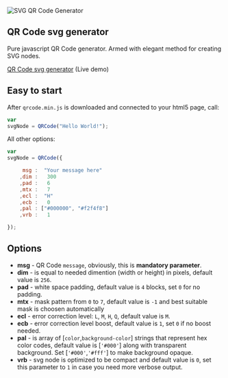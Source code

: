 ![SVG QR Code Generator](img/generated.svg)

## QR Code svg generator
Pure javascript QR Code generator. Armed with elegant method for creating SVG nodes.

[QR Code svg generator](https://datalog.github.io/demo/qrcode-svg/) (Live demo)


## Easy to start
After `qrcode.min.js` is downloaded and connected to your html5 page, call:
```javascript
var
svgNode = QRCode("Hello World!");
```

All other options:
```javascript
var
svgNode = QRCode({

     msg :  "Your message here"
    ,dim :   300
    ,pad :   6
    ,mtx :   7
    ,ecl :  "H"
    ,ecb :   0
    ,pal : ["#000000", "#f2f4f8"]
    ,vrb :   1

});
```

## Options
* **msg** - QR Code ``message``, obviously, this is **mandatory parameter**.
* **dim** - is equal to needed dimention (width or height) in pixels, default value is `256`.
* **pad** - white space padding, default value is `4` blocks, set `0` for no padding.
* **mtx** - mask pattern from `0` to `7`, default value is `-1` and best suitable mask is choosen automatically
* **ecl** - error correction level: `L`, `M`, `H`, `Q`, default value is `M`.
* **ecb** - error correction level boost, default value is `1`, set `0` if no boost needed.
* **pal** - is array of [`color`,`background-color`] strings that represent hex color codes, default value is [`'#000'`] along with transparent background. Set [`'#000'`,`'#fff'`] to make background opaque.
* **vrb** - svg node is optimized to be compact and default value is `0`, set this parameter to `1` in case you need more verbose output.
